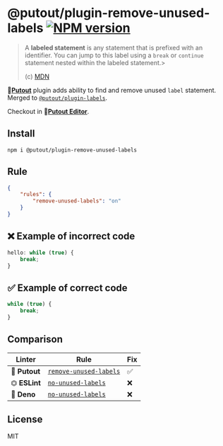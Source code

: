 # @putout/plugin-remove-unused-labels [![NPM version][NPMIMGURL]][NPMURL]

[NPMIMGURL]: https://img.shields.io/npm/v/@putout/plugin-remove-unused-labels.svg?style=flat&longCache=true
[NPMURL]: https://npmjs.org/package/@putout/plugin-remove-unused-labels "npm"

> A **labeled statement** is any statement that is prefixed with an identifier. You can jump to this label using a `break` or `continue` statement nested within the labeled statement.>
>
> (c) [MDN](https://developer.mozilla.org/en-US/docs/Web/JavaScript/Reference/Statements/label)

🐊[**Putout**](https://github.com/coderaiser/putout) plugin adds ability to find and remove unused `label` statement. Merged to [`@putout/plugin-labels`](https://www.npmjs.com/package/@putout/labels).

Checkout in 🐊[**Putout Editor**](https://putout.cloudcmd.io/#/gist/021bf8fa6f01bcc265cebbaa19d5dffc/1833eaee02119cf1d38974157a8d010ecaed7b33).

## Install

```
npm i @putout/plugin-remove-unused-labels
```

## Rule

```json
{
    "rules": {
        "remove-unused-labels": "on"
    }
}
```

## ❌ Example of incorrect code

```js
hello: while (true) {
    break;
}
```

## ✅ Example of correct code

```js
while (true) {
    break;
}
```

## Comparison

| Linter        | Rule                                                                                                                   | Fix |
|---------------|------------------------------------------------------------------------------------------------------------------------|-----|
| 🐊 **Putout** | [`remove-unused-labels`](https://github.com/coderaiser/putout/tree/master/packages/plugin-remove-unused-labels#readme) | ✅   |
| ⏣ **ESLint**  | [`no-unused-labels`](https://eslint.org/docs/rules/no-unused-labels)                                                   | ❌   |
| 🦕 **Deno**   | [`no-unused-labels`](https://lint.deno.land/rules/no-unused-labels)                                                    | ❌   |

## License

MIT
